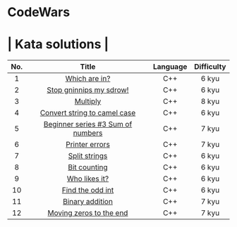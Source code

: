# CodeWars
# | Kata solutions |
|No.|Title|Language|Difficulty|
|:-:|:---:|:------:|:--------:|
|1|<a href="https://github.com/coderloff/CodeWars/blob/main/Kata/which-are-in.cpp">Which are in?</a>|C++|6 kyu|
|2|<a href="https://github.com/coderloff/CodeWars/blob/main/Kata/stop-gninnips-my-sdrow!.cpp">Stop gninnips my sdrow!</a>|C++|6 kyu|
|3|<a href="https://github.com/coderloff/CodeWars/blob/main/Kata/multiply.cpp">Multiply</a>|C++|8 kyu|
|4|<a href="https://github.com/coderloff/CodeWars/blob/main/Kata/convert-string-to-camel-case.cpp">Convert string to camel case</a>|C++|6 kyu|
|5|<a href="https://github.com/coderloff/CodeWars/blob/main/Kata/beginner-series-3-sum-of-numbers.cpp">Beginner series #3 Sum of numbers</a>|C++|7 kyu|
|6|<a href="https://github.com/coderloff/CodeWars/blob/main/Kata/printer-errors.cpp">Printer errors</a>|C++|7 kyu|
|7|<a href="https://github.com/coderloff/CodeWars/blob/main/Kata/split-strings.cpp">Split strings</a>|C++|6 kyu|
|8|<a href="https://github.com/coderloff/CodeWars/blob/main/Kata/bit-counting.cpp">Bit counting</a>|C++|6 kyu|
|9|<a href="https://github.com/coderloff/CodeWars/blob/main/Kata/who-likes-it.cpp">Who likes it?</a>|C++|6 kyu|
|10|<a href="https://github.com/coderloff/CodeWars/blob/main/Kata/find-the-odd-int.cpp">Find the odd int</a>|C++|6 kyu|
|11|<a href="https://github.com/coderloff/CodeWars/blob/main/Kata/binary-addition.cpp">Binary addition</a>|C++|7 kyu|
|12|<a href="https://github.com/coderloff/CodeWars/blob/main/Kata/moving-zeros-to-the-end.cpp">Moving zeros to the end</a>|C++|7 kyu|
